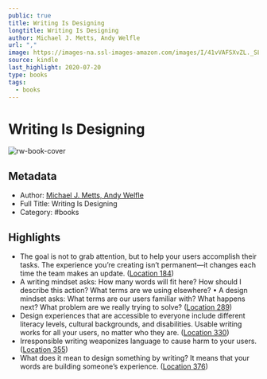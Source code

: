 ```yaml
---
public: true
title: Writing Is Designing
longtitle: Writing Is Designing
author: Michael J. Metts, Andy Welfle
url: ","
image: https://images-na.ssl-images-amazon.com/images/I/41vVAFSXvZL._SL200_.jpg
source: kindle
last_highlight: 2020-07-20
type: books
tags:
  - books
---
```

# Writing Is Designing

![rw-book-cover](https://images-na.ssl-images-amazon.com/images/I/41vVAFSXvZL._SL200_.jpg)

## Metadata
- Author: [Michael J. Metts, Andy Welfle](Michael%20J.%20Metts,%20Andy%20Welfle.md)
- Full Title: Writing Is Designing
- Category: #books

## Highlights
- The goal is not to grab attention, but to help your users accomplish their tasks. The experience you’re creating isn’t permanent—it changes each time the team makes an update. ([Location 184](https://readwise.io/to_kindle?action=open&asin=B082J3Z8R1&location=184))
- A writing mindset asks: How many words will fit here? How should I describe this action? What terms are we using elsewhere? • A design mindset asks: What terms are our users familiar with? What happens next? What problem are we really trying to solve? ([Location 289](https://readwise.io/to_kindle?action=open&asin=B082J3Z8R1&location=289))
- Design experiences that are accessible to everyone include different literacy levels, cultural backgrounds, and disabilities. Usable writing works for all your users, no matter who they are. ([Location 330](https://readwise.io/to_kindle?action=open&asin=B082J3Z8R1&location=330))
- Irresponsible writing weaponizes language to cause harm to your users. ([Location 355](https://readwise.io/to_kindle?action=open&asin=B082J3Z8R1&location=355))
- What does it mean to design something by writing? It means that your words are building someone’s experience. ([Location 376](https://readwise.io/to_kindle?action=open&asin=B082J3Z8R1&location=376))
